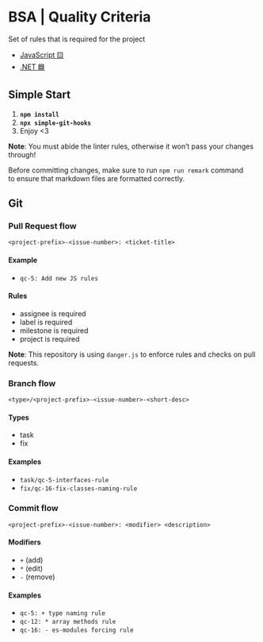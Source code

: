 # BSA | Quality Criteria

Set of rules that is required for the project

- [JavaScript 🟨](./src/javascript.md)
- [.NET 🟦](./src/dotnet.md)

## Simple Start

1. **`npm install`**
2. **`npx simple-git-hooks`**
3. Enjoy <3

**Note**: You must abide the linter rules, otherwise it won’t pass your changes through!

Before committing changes, make sure to run `npm run remark` command to ensure that markdown files are formatted correctly.

## Git

### Pull Request flow

```
<project-prefix>-<issue-number>: <ticket-title>
```

#### Example

- `qc-5: Add new JS rules`

#### Rules

- assignee is required
- label is required
- milestone is required
- project is required

**Note**: This repository is using `danger.js` to enforce rules and checks on pull requests.

### Branch flow

```
<type>/<project-prefix>-<issue-number>-<short-desc>
```

#### Types

- task
- fix

#### Examples

- `task/qc-5-interfaces-rule`
- `fix/qc-16-fix-classes-naming-rule`

### Commit flow

```
<project-prefix>-<issue-number>: <modifier> <description>
```

#### Modifiers

- `+` (add)
- `*` (edit)
- `-` (remove)

#### Examples

- `qc-5: + type naming rule`
- `qc-12: * array methods rule`
- `qc-16: - es-modules forcing rule`

